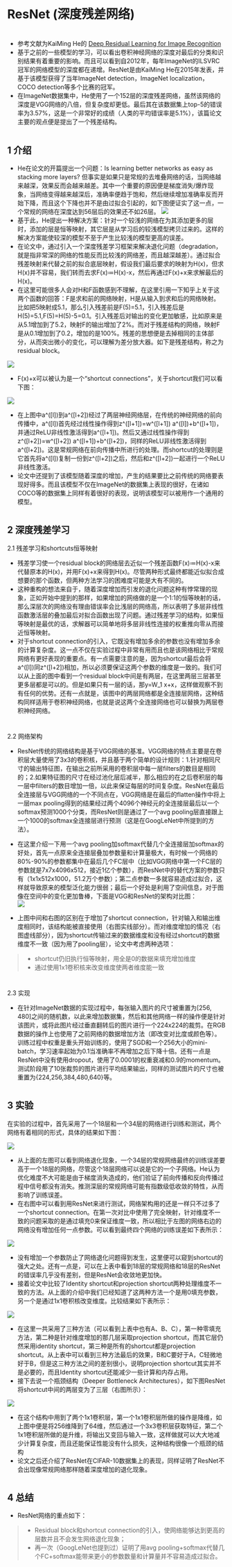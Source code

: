 ﻿ResNet (深度残差网络)
====  
#
* 参考文献为KaiMing He的 [Deep Residual Learning for Image Recognition](https://arxiv.org/pdf/1512.03385v1.pdf) 
* 基于之前的一些模型的学习，可以看出卷积神经网络的深度对最后的分类和识别结果有着重要的影响。而且可以看到自2012年，每年ImageNet的ILSVRC冠军的网络模型的深度都在递增。ResNet是由KaiMing He在2015年发表，并基于该模型获得了当年ImageNet detection，ImageNet localization，COCO detection等多个比赛的冠军。
* 在ImageNet数据集中，He使用了一个152层的深度残差网络，虽然该网络的深度是VGG网络的八倍，但复杂度却更低。最后其在该数据集上top-5的错误率为3.57%，这是一个非常好的成绩（人类的平均错误率是5.1%），该篇论文主要的观点便是提出了一个残差结构。
#
1 介绍
-------
* He在论文的开篇提出一个问题：Is learning better networks as easy as stacking more layers? 但事实是如果只是常规的去堆叠网络的话，当网络越来越深，效果反而会越来越差。其中一个重要的原因便是梯度消失/爆炸现象，当网络变得越来越深后，准确率便趋于饱和，然后继续增加准确率反而开始下降，而且这个下降也并不是由过拟合引起的，如下图便证实了这一点，一个常规的网络在深度达到56层后的效果还不如26层。
![](http://oyvr3xxmh.bkt.clouddn.com/17-12-28/32524482.jpg) 
* 基于此，He提出一种解决方案：针对一个较浅的网络在为其添加更多的层时，添加的层是恒等映射，其它层是从学习后的较浅模型拷贝过来的。这样的解决方案能使较深的模型不至于产生比较浅的模型更高的误差。
* 在论文中，通过引入一个深度残差学习框架来解决退化问题（degradation，就是指非常深的网络的性能反而比较浅的网络差，而且越深越差）。通过拟合残差映射来代替之前的拟合底层映射，假设我们最后要求的映射为H(x)，但求H(x)并不容易，我们转而去求F(x)≔H(x)-x，然后再通过F(x)+x来求解最后的H(x)。
* 在这里可能很多人会对H和F函数感到不理解，在这里引用一下知乎上关于这两个函数的回答：F是求和前的网络映射，H是从输入到求和后的网络映射。比如把5映射成5.1，那么引入残差前是F(5)=5.1，引入残差后是H(5)=5.1,F(5)=H(5)-5=0.1。引入残差后对输出的变化更加敏感，比如原来是从5.1增加到了5.2，映射F的输出增加了2%。而对于残差结构的网络，映射F是从0.1增加到了0.2，增加的是100%。残差的思想便是去掉相同的主体部分，从而突出微小的变化，可以理解为差分放大器。如下是残差结构，称之为residual block。<br> 

![](http://oyvr3xxmh.bkt.clouddn.com/18-1-12/56922422.jpg)
* F(x)+x可以被认为是一个“shortcut connections”，关于shortcut我们可以看下图：<br> 

![](https://github.com/yanx27/DeepLearning-Study/blob/master/ResNet/datasets/resnet.png)
* 在上图中a^([l])到a^([l+2])经过了两层神经网络层，在传统的神经网络的前向传播中，a^([l])首先经过线性操作得到z^([l+1])=w^([l+1]) a^([l])+b^([l+1])，并通过ReLU非线性激活得到a^([l+1])。然后又通过线性操作得到z^([l+2])=w^([l+2]) a^([l+1])+b^([l+2])，同样的ReLU非线性激活得到a^([l+2])。这是常规网络在前向传播中所进行的处理。而shortcut的处理则是它首先将a^([l])复制一份到z^([l+2])之后，然后和z^([l+2])一起进行一个ReLU非线性激活。
* 论文中还提到了该模型随着深度的增加，产生的结果要比之前传统的网络要表现好得多。而且该模型不仅在ImageNet的数据集上表现的很好，在诸如COCO等的数据集上同样有着很好的表现，说明该模型可以被用作一个通用的模型。

#
2 深度残差学习
-------
2.1 残差学习和shortcuts恒等映射

* 残差学习使一个residual block的网络层去近似一个残差函数F(x)≔H(x)-x来代替原本的H(x)，并用F(x)+x来得到H(x)。尽管两种形式最终都能近似拟合成想要的那个函数，但两种方法学习的困难度可能是大有不同的。
* 这种重构的想法来自于，随着深度增加而引发的退化问题这种有悖常理的现象，正如开始中提到的那样，如果增加的网络做的是一个1:1的恒等映射的话，那么深层次的网络没有理由错误率会比浅层的网络高，所以表明了多层非线性函数激活层的叠加最后对拟合函数出现了问题。通过残差学习的结构，如果恒等映射是最优的话，求解器可以简单地将多层非线性连接的权重推向零从而接近恒等映射。
* 对于shortcut connection的引入，它既没有增加多余的参数也没有增加多余的计算复杂度。这一点不仅在实验过程中非常有用而且也是该网络相比于常规网络有更好表现的重要点。有一点需要注意的是，因为shortcut最后会将a^([l])同z^([l+2])相加，所以必须要保证这两个参数的维度是一致的。我们可以从上面的图中看到一个residual block中间是有两层，在这里两层三层甚至更多层都是可以的。但是如果只有一层的话，那y=W_1 x+x，这样做观察不到有任何的优势。还有一点就是，该图中的两层网络都是全连接层网络，这种结构同样适用于卷积神经网络，也就是说这两个全连接网络也可以替换为两层卷积神经网络。
#
2.2 网络架构

 
* ResNet传统的网络结构是基于VGG网络的基准。VGG网络的特点主要是在卷积层大量使用了3x3的卷积核，并且基于两个简单的设计规则：1.针对相同尺寸的输出特征图，在输出之前所采用的卷积层中每一层filters的数目是相同的；2.如果特征图的尺寸在经过池化层后减半，那么相应的在之后卷积层的每一层中filters的数目增加一倍，以此来保证每层的时间复杂度。ResNet在最后全连接层与VGG网络的一个不同点在，VGG网络是在最后的flatten操作中将上一层max pooling得到的结果经过两个4096个神经元的全连接层最后以一个softmax预测1000个分类，而ResNet则是通过了一个avg pooling层直接跟上一个1000的softmax全连接层进行预测（这是在GoogLeNet中所提到的方法）。
* 在这里介绍一下用一个avg pooling加softmax代替几个全连接层加softmax的好处，首先一点原来全连接层叠加参数量和计算量极大，有时候一个网络的80%-90%的参数都集中在最后几个FC层中（比如VGG网络中第一个FC层的参数就是7x7x4096x512，接近1亿个参数），而ResNet中的替代方案的参数只有（1x1x512x1000，51.2万个参数）；第二点参数一多就容易造成过拟合，这样就导致原来的模型泛化能力很弱；最后一个好处是利用了空间信息，对于图像在空间中的变化更加鲁棒，下面是VGG和ResNet的架构对比图：<br> 
![](http://oyvr3xxmh.bkt.clouddn.com/17-12-28/52196762.jpg)

* 上图中间和右图的区别在于增加了shortcut connection，针对输入和输出维度相同时，该结构能被直接使用（右图实线部分）。而对维度增加的情况（右图虚线部分），因为shortcut传输过来的数据维度和没有经过shortcut的数据维度不一致（因为用了pooling层），论文中考虑两种选项：<br>
>	* shortcut仍旧执行恒等映射，用全是0的数据来填充增加维度
>	* 通过使用1x1卷积核来改变维度使两者维度能一致
#
2.3 实现

* 在针对ImageNet数据的实现过程中，每张输入图片的尺寸被重置为[256, 480]之间的随机数，以此来增加数据集，然后和其他网络一样的操作便是针对该图片，或将此图片经过垂直翻转后的图片进行一个224x224的裁剪。在RGB数据的操作上也使用了之前网络的数据增加方法（即改变对比度或颜色等）。训练过程中权重是重头开始训练的，使用了SGD和一个256大小的mini-batch，学习速率起始为0.1当准确率不再增加之后下降十倍。还有一点是ResNet中没有使用dropout，使用了0.0001的权重衰减和0.9的momentum。测试阶段用了10张裁剪的图片进行平均结果输出，同样的测试图片的尺寸也被重置为{224,256,384,480,640}等。

#
3 实验
-------

在实验的过程中，首先采用了一个18层和一个34层的网络进行训练和测试，两个网络有着相同的形式，具体的结果如下图：<br> 

![](http://oyvr3xxmh.bkt.clouddn.com/17-12-28/63990330.jpg)

* 从上面的左图可以看到网络退化现象，一个34层的常规网络最终的训练误差要高于一个18层的网络，尽管这个18层网络可以说是它的一个子网络。He认为优化难度不大可能是由于梯度消失造成的，他们验证了前向传播和反向传播过程中信号都没有消失。推测深层的常规网络可能有指数级低收敛的特性，从而影响了训练误差。
* 在右图中可以看到用ResNet来进行测试，网络架构用的还是一样只不过多了一个shortcut connection。在第一次对比中使用了完全映射，针对维度不一致的问题采取的是通过填充0来保证维度一致，所以相比于左图的网络右边的网络没有增加任何一点参数。可以看到最终四个网络的训练误差如下表所示：

![](http://oyvr3xxmh.bkt.clouddn.com/17-12-28/96736967.jpg)

* 没有增加一个参数防止了网络退化问题得到发生，这里便可以窥到shortcut的强大之处。还有一点是，可以在上表中看到18层的常规网络和18层的ResNet的错误率几乎没有差别，但是ResNet会收敛地更加快。
* 接着论文中比较了Identity shortcut和projection shortcut两种处理维度不一致的方法。从上面的介绍中我们已经知道了这两种方法一个是用0填充参数，另一个是通过1x1卷积核改变维度。比较结果如下表所示：<br> 


![](http://oyvr3xxmh.bkt.clouddn.com/17-12-28/4087033.jpg)

* 在这里一共采用了三种方法（可以看到上表中也有A、B、C），第一种零填充方法，第二种是针对维度增加的那几层采取projection shortcut，而其它层仍然采用identity shortcut，第三种是所有的shortcut都是projection shortcut。从上表中可以看到三种方法最后的效果，B和C要好于A，C轻微地好于B，但是这三种方法之间的差别很小，说明projection shortcut其实并不是必要的，而且Identity shortcut还能减少一些计算和内存占用。
* 接下去说一个瓶颈结构（Deeper Bottleneck Architectures），如下图ResNet将shortcut中间的两层变为了三层（右图所示）：<br> 

![](http://oyvr3xxmh.bkt.clouddn.com/17-12-28/75506036.jpg)
* 在这个结构中用到了两个1x1卷积层，第一个1x1卷积层所做的操作是降维，如上图中便是将256维降到了64维，然后通过一个3x3卷积层获取特征，第二个1x1卷积层所做的是升维，将输出又变回与输入一致，这样做就可以大大地减少计算复杂度，而且还能保证性能没有什么损失，这种结构很像一个瓶颈的结构
* 论文之后还介绍了ResNet在CIFAR-10数据集上的表现，同样证明了ResNet不会出现像常规网络那样随着深度增加的退化现象。
#
4 总结
-------

* ResNet网络的重点如下： 
>* Residual block和shortcut connection的引入，使网络能够达到更高的层数并且不会发生网络退化现象； 
>* 再一次（GoogLeNet也提到过）证明了用avg pooling+softmax代替几个FC+softmax能带来更小的参数数量和计算量并不容易造成过拟合。

